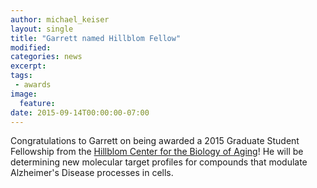 ```yaml
---
author: michael_keiser
layout: single
title: "Garrett named Hillblom Fellow"
modified:
categories: news
excerpt:
tags:
 - awards
image:
  feature:
date: 2015-09-14T00:00:00-07:00
---
```


Congratulations to Garrett on being awarded a 2015 Graduate Student Fellowship from the [Hillblom Center for the Biology of Aging](http://hillblomcenter.ucsf.edu/)! He will be determining new molecular target profiles for compounds that modulate Alzheimer's Disease processes in cells.
